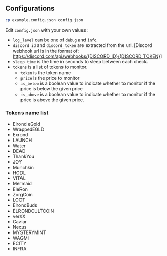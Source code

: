 ## Configurations

```sh
cp example.config.json config.json
```

Edit `config.json` with your own values :

- `log_level` can be one of `debug` and `info`.
- `discord_id` and `discord_token` are extracted from the url. [Discord webhook url is in the format of: https://discord.com/api/webhooks/{DISCORD_ID}/{DISCORD_TOKEN}]
- `sleep_time` is the time in seconds to sleep between each check.
- `tokens` is a list of tokens to monitor.
  - `token` is the token name
  - `price` is the price to monitor
  - `is_below` is a boolean value to indicate whether to monitor if the price is below the given price
  - `is_above` is a boolean value to indicate whether to monitor if the price is above the given price.

### Tokens name list

- Elrond eGold
- WrappedEGLD
- Exrond
- LAUNCH
- Water
- DEAD
- ThankYou
- JOY
- Munchkin
- HODL
- VITAL
- Mermaid
- EleRon
- ZorgCoin
- LOOT
- ElrondBuds
- ELRONDCULTCOIN
- versX
- Caviar
- Nexus
- MYSTERYMINT
- WAGMI
- ECITY
- INFRA
